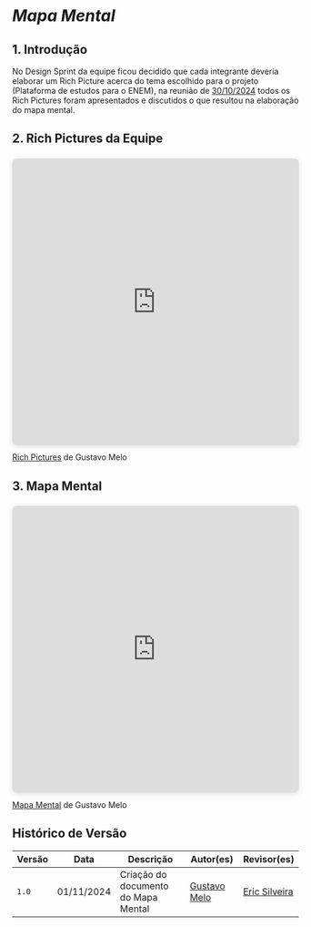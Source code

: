 # ***Mapa Mental***

## <a>1. Introdução</a>

No Design Sprint da equipe ficou decidido que cada integrante deveria elaborar um Rich Picture acerca do tema escolhido para o projeto (Plataforma de estudos para o ENEM), na reunião de [30/10/2024](/Atas/reuniao_30-10-24.md) todos os Rich Pictures foram apresentados e discutidos o que resultou na elaboração do mapa mental.

## <a>2. Rich Pictures da Equipe</a>

<div style="position: relative; width: 100%; height: 0; padding-top: 100.0000%;
 padding-bottom: 0; box-shadow: 0 2px 8px 0 rgba(63,69,81,0.16); margin-top: 1.6em; margin-bottom: 0.9em; overflow: hidden;
 border-radius: 8px; will-change: transform;">
  <iframe loading="lazy" style="position: absolute; width: 100%; height: 100%; top: 0; left: 0; border: none; padding: 0;margin: 0;"
    src="https://www.canva.com/design/DAGVP0l7fCs/9RGEnxOn8Vl-DUPB5qvh3g/view?embed" allowfullscreen="allowfullscreen" allow="fullscreen">
  </iframe>
</div>
<a href="https:&#x2F;&#x2F;www.canva.com&#x2F;design&#x2F;DAGVP0l7fCs&#x2F;9RGEnxOn8Vl-DUPB5qvh3g&#x2F;view?utm_content=DAGVP0l7fCs&amp;utm_campaign=designshare&amp;utm_medium=embeds&amp;utm_source=link" target="_blank" rel="noopener">Rich Pictures</a> de Gustavo Melo

## <a>3. Mapa Mental</a>

<div style="position: relative; width: 100%; height: 0; padding-top: 100.0000%;
 padding-bottom: 0; box-shadow: 0 2px 8px 0 rgba(63,69,81,0.16); margin-top: 1.6em; margin-bottom: 0.9em; overflow: hidden;
 border-radius: 8px; will-change: transform;">
  <iframe loading="lazy" style="position: absolute; width: 100%; height: 100%; top: 0; left: 0; border: none; padding: 0;margin: 0;"
    src="https://www.canva.com/design/DAGVP8c_ZmE/nkBOvVYTpRMKnNvkPXNbtA/view?embed" allowfullscreen="allowfullscreen" allow="fullscreen">
  </iframe>
</div>
<a href="https:&#x2F;&#x2F;www.canva.com&#x2F;design&#x2F;DAGVP8c_ZmE&#x2F;nkBOvVYTpRMKnNvkPXNbtA&#x2F;view?utm_content=DAGVP8c_ZmE&amp;utm_campaign=designshare&amp;utm_medium=embeds&amp;utm_source=link" target="_blank" rel="noopener">Mapa Mental</a> de Gustavo Melo

## <a>Histórico de Versão</a>

| Versão | Data | Descrição | Autor(es) | Revisor(es) |
| ------ | ---- | --------- | --------- | ---------- |
| `1.0`  | 01/11/2024 | Criação do documento do Mapa Mental  | [Gustavo Melo](https://github.com/gusrberto)  | [Eric Silveira](https://github.com/ericbky)  |